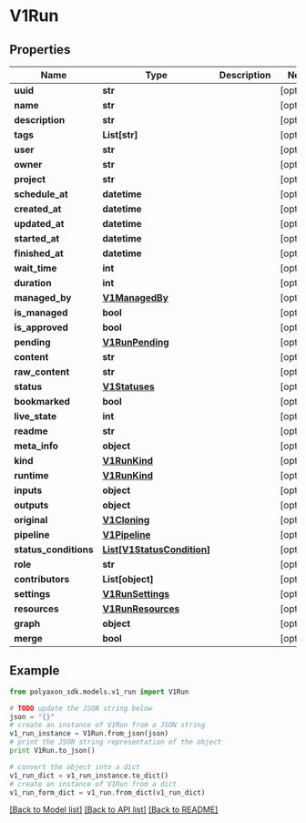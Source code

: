 # V1Run


## Properties
Name | Type | Description | Notes
------------ | ------------- | ------------- | -------------
**uuid** | **str** |  | [optional] 
**name** | **str** |  | [optional] 
**description** | **str** |  | [optional] 
**tags** | **List[str]** |  | [optional] 
**user** | **str** |  | [optional] 
**owner** | **str** |  | [optional] 
**project** | **str** |  | [optional] 
**schedule_at** | **datetime** |  | [optional] 
**created_at** | **datetime** |  | [optional] 
**updated_at** | **datetime** |  | [optional] 
**started_at** | **datetime** |  | [optional] 
**finished_at** | **datetime** |  | [optional] 
**wait_time** | **int** |  | [optional] 
**duration** | **int** |  | [optional] 
**managed_by** | [**V1ManagedBy**](V1ManagedBy.md) |  | [optional] 
**is_managed** | **bool** |  | [optional] 
**is_approved** | **bool** |  | [optional] 
**pending** | [**V1RunPending**](V1RunPending.md) |  | [optional] 
**content** | **str** |  | [optional] 
**raw_content** | **str** |  | [optional] 
**status** | [**V1Statuses**](V1Statuses.md) |  | [optional] 
**bookmarked** | **bool** |  | [optional] 
**live_state** | **int** |  | [optional] 
**readme** | **str** |  | [optional] 
**meta_info** | **object** |  | [optional] 
**kind** | [**V1RunKind**](V1RunKind.md) |  | [optional] 
**runtime** | [**V1RunKind**](V1RunKind.md) |  | [optional] 
**inputs** | **object** |  | [optional] 
**outputs** | **object** |  | [optional] 
**original** | [**V1Cloning**](V1Cloning.md) |  | [optional] 
**pipeline** | [**V1Pipeline**](V1Pipeline.md) |  | [optional] 
**status_conditions** | [**List[V1StatusCondition]**](V1StatusCondition.md) |  | [optional] 
**role** | **str** |  | [optional] 
**contributors** | **List[object]** |  | [optional] 
**settings** | [**V1RunSettings**](V1RunSettings.md) |  | [optional] 
**resources** | [**V1RunResources**](V1RunResources.md) |  | [optional] 
**graph** | **object** |  | [optional] 
**merge** | **bool** |  | [optional] 

## Example

```python
from polyaxon_sdk.models.v1_run import V1Run

# TODO update the JSON string below
json = "{}"
# create an instance of V1Run from a JSON string
v1_run_instance = V1Run.from_json(json)
# print the JSON string representation of the object
print V1Run.to_json()

# convert the object into a dict
v1_run_dict = v1_run_instance.to_dict()
# create an instance of V1Run from a dict
v1_run_form_dict = v1_run.from_dict(v1_run_dict)
```
[[Back to Model list]](../README.md#documentation-for-models) [[Back to API list]](../README.md#documentation-for-api-endpoints) [[Back to README]](../README.md)



